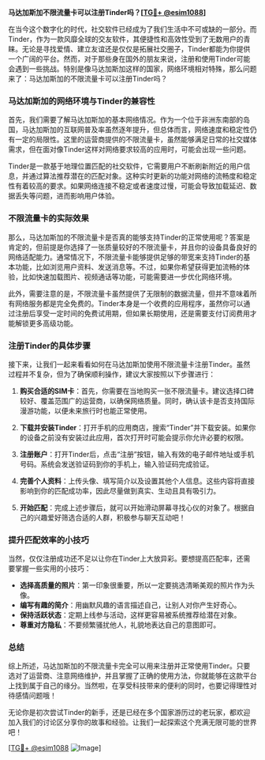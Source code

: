 **马达加斯加不限流量卡可以注册Tinder吗？[[TG💪+ @esim1088](https://t.me/s/esim1088)]**

在当今这个数字化的时代，社交软件已经成为了我们生活中不可或缺的一部分。而Tinder，作为一款风靡全球的交友软件，其便捷性和高效性受到了无数用户的青睐。无论是寻找爱情、建立友谊还是仅仅是拓展社交圈子，Tinder都能为你提供一个广阔的平台。然而，对于那些身在国外的朋友来说，注册和使用Tinder可能会遇到一些挑战。特别是像马达加斯加这样的国家，网络环境相对特殊，那么问题来了：马达加斯加的不限流量卡可以注册Tinder吗？

### 马达加斯加的网络环境与Tinder的兼容性

首先，我们需要了解马达加斯加的基本网络情况。作为一个位于非洲东南部的岛国，马达加斯加的互联网普及率虽然逐年提升，但总体而言，网络速度和稳定性仍有一定的局限性。这里的运营商提供的不限流量卡，虽然能够满足日常的社交媒体需求，但在面对像Tinder这样对网络要求较高的应用时，可能会出现一些问题。

Tinder是一款基于地理位置匹配的社交软件，它需要用户不断刷新附近的用户信息，并通过算法推荐潜在的匹配对象。这种实时更新的功能对网络的流畅度和稳定性有着较高的要求。如果网络连接不稳定或者速度过慢，可能会导致加载延迟、数据丢失等问题，进而影响用户体验。

### 不限流量卡的实际效果

那么，马达加斯加的不限流量卡是否真的能够支持Tinder的正常使用呢？答案是肯定的，但前提是你选择了一张质量较好的不限流量卡，并且你的设备具备良好的网络适配能力。通常情况下，不限流量卡能够提供足够的带宽来支持Tinder的基本功能，比如浏览用户资料、发送消息等。不过，如果你希望获得更加流畅的体验，比如快速加载图片、视频通话等功能，可能需要进一步优化网络环境。

此外，需要注意的是，不限流量卡虽然提供了无限制的数据流量，但并不意味着所有网络服务都是完全免费的。Tinder本身是一个收费的应用程序，虽然你可以通过注册后享受一定时间的免费试用期，但如果长期使用，还是需要支付订阅费用才能解锁更多高级功能。

### 注册Tinder的具体步骤

接下来，让我们一起来看看如何在马达加斯加使用不限流量卡注册Tinder。虽然过程并不复杂，但为了确保顺利操作，建议大家按照以下步骤进行：

1. **购买合适的SIM卡**：首先，你需要在当地购买一张不限流量卡。建议选择口碑较好、覆盖范围广的运营商，以确保网络质量。同时，确认该卡是否支持国际漫游功能，以便未来旅行时也能正常使用。

2. **下载并安装Tinder**：打开手机的应用商店，搜索“Tinder”并下载安装。如果你的设备之前没有安装过此应用，首次打开时可能会提示你允许必要的权限。

3. **注册账户**：打开Tinder后，点击“注册”按钮，输入有效的电子邮件地址或手机号码。系统会发送验证码到你的手机上，输入验证码完成验证。

4. **完善个人资料**：上传头像、填写简介以及设置其他个人信息。这些内容将直接影响到你的匹配成功率，因此尽量做到真实、生动且具有吸引力。

5. **开始匹配**：完成上述步骤后，就可以开始滑动屏幕寻找心仪的对象了。根据自己的兴趣爱好筛选合适的人群，积极参与聊天互动吧！

### 提升匹配效率的小技巧

当然，仅仅注册成功还不足以让你在Tinder上大放异彩。要想提高匹配率，还需要掌握一些实用的小技巧：

- **选择高质量的照片**：第一印象很重要，所以一定要挑选清晰美观的照片作为头像。
- **编写有趣的简介**：用幽默风趣的语言描述自己，让别人对你产生好奇心。
- **保持活跃状态**：定期上线参与活动，这样更容易被系统推荐给潜在对象。
- **尊重对方隐私**：不要频繁骚扰他人，礼貌地表达自己的意图即可。

### 总结

综上所述，马达加斯加的不限流量卡完全可以用来注册并正常使用Tinder。只要选对了运营商、注意网络维护，并且掌握了正确的使用方法，你就能够在这款平台上找到属于自己的缘分。当然啦，在享受科技带来的便利的同时，也要记得理性对待感情问题哦！

无论你是初次尝试Tinder的新手，还是已经在多个国家游历过的老玩家，都欢迎加入我们的讨论区分享你的故事和经验。让我们一起探索这个充满无限可能的世界吧！

[[TG💪+ @esim1088](https://t.me/s/esim1088) ![Image](https://i.postimg.cc/4NQfJmqS/Snipaste-2025-05-13-00-14-12.png)]